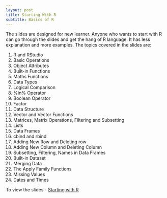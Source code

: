 ```yaml
---
layout: post
title: Starting With R
subtitle: Basics of R
---
```


The slides are designed for new learner. Anyone who wants to start with R can go through the slides and get the hang of R language. It has
less explanation and more examples. The topics covered in the slides are:     

1. R and RStudio   
2. Basic Operations   
3. Object Attributes   
4. Built-in Functions   
5. Maths Functions   
6. Data Types   
7. Logical Comparison   
8. %in% Operator   
9. Boolean Operator   
10. Factor   
11. Data Structure   
12. Vector and Vector Functions   
13. Matrices, Matrix Operations, Filtering and Subsetting    
14. Lists   
15. Data Frames   
16. cbind and rbind   
17. Adding New Row and Deleting row    
18. Adding New Column and Deleting Column   
19. Subsetting, Filtering, Names in Data Frames     
20. Built-in Dataset    
21. Merging Data   
22. The Apply Family Functions   
23. Missing Values   
24. Dates and Times   

To view the slides - [Starting with R](http://rpubs.com/Loy/StartingWithR)

